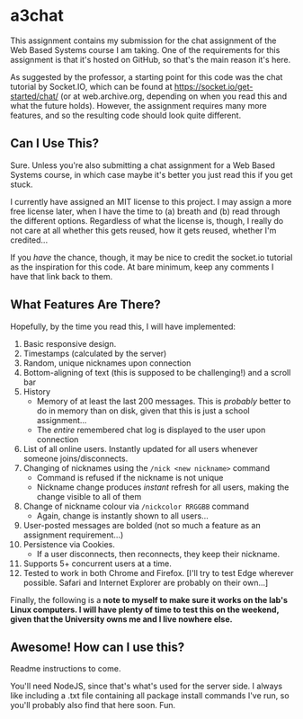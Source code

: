 # a3chat
This assignment contains my submission for the chat assignment of the Web Based Systems course I am taking. One of the requirements for this assignment is that it's hosted on GitHub, so that's the main reason it's here.

As suggested by the professor, a starting point for this code was the chat tutorial by Socket.IO, which can be found at https://socket.io/get-started/chat/ (or at web.archive.org, depending on when you read this and what the future holds). However, the assignment requires many more features, and so the resulting code should look quite different.

## Can I Use This?

Sure. Unless you're also submitting a chat assignment for a Web Based Systems course, in which case maybe it's better you just read this if you get stuck.

I currently have assigned an MIT license to this project. I may assign a more free license later, when I have the time to (a) breath and (b) read through the different options. Regardless of what the license is, though, I really do not care at all whether this gets reused, how it gets reused, whether I'm credited...

If you *have* the chance, though, it may be nice to credit the socket.io tutorial as the inspiration for this code. At bare minimum, keep any comments I have that link back to them.

## What Features Are There?

Hopefully, by the time you read this, I will have implemented:
1. Basic responsive design.
2. Timestamps (calculated by the server)
3. Random, unique nicknames upon connection
4. Bottom-aligning of text (this is supposed to be challenging!) and a scroll bar
5. History
    + Memory of at least the last 200 messages. This is *probably* better to do in memory than on disk, given that this is just a school assignment...
    + The *entire* remembered chat log is displayed to the user upon connection
6. List of all online users. Instantly updated for all users whenever someone joins/disconnects.
7. Changing of nicknames using the `/nick <new nickname>` command
    + Command is refused if the nickname is not unique
    + Nickname change produces *instant* refresh for all users, making the change visible to all of them
8. Change of nickname colour via `/nickcolor RRGGBB` command
    + Again, change is instantly shown to all users...
9. User-posted messages are bolded (not so much a feature as an assignment requirement...)
10. Persistence via Cookies.
    + If a user disconnects, then reconnects, they keep their nickname.
11. Supports 5+ concurrent users at a time.
12. Tested to work in both Chrome and Firefox. \[I'll try to test Edge wherever possible. Safari and Internet Explorer are probably on their own...\]

Finally, the following is a **note to myself to make sure it works on the lab's Linux computers. I will have plenty of time to test this on the weekend, given that the University owns me and I live nowhere else.**

## Awesome! How can I use this?
Readme instructions to come.

You'll need NodeJS, since that's what's used for the server side. I always like including a .txt file containing all package install commands I've run, so you'll probably also find that here soon. Fun.





